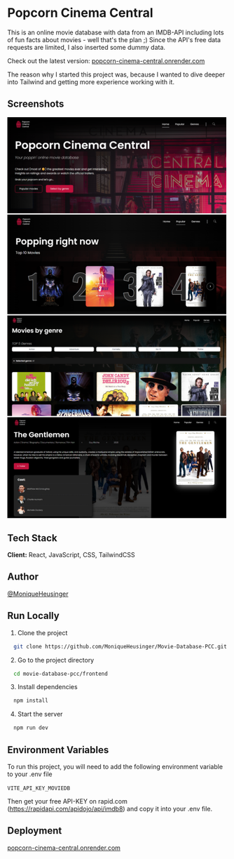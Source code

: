 
# Popcorn Cinema Central 

This is an online movie database with data from an IMDB-API including lots of fun facts about movies - well that's the plan ;)
Since the API's free data requests are limited, I also inserted some dummy data.

Check out the latest version:
[popcorn-cinema-central.onrender.com](https://popcorn-cinema-central.onrender.com/)

The reason why I started this project was, because I wanted to dive deeper into Tailwind and getting more experience working with it.


## Screenshots

<img src="./frontend/public/screenshot_movie_db2.png" width="500">
<img src="./frontend/public/screenshot_mdb_popular.png" width="500">
<img src="./frontend/public/screenshot_mdb_genres.png" width="500">
<img src="./frontend/public/screenshot_mdb_details.png" width="500">


## Tech Stack

**Client:** React, JavaScript, CSS, TailwindCSS


## Author

 [@MoniqueHeusinger](https://www.github.com/MoniqueHeusinger)


## Run Locally

1) Clone the project

```bash
  git clone https://github.com/MoniqueHeusinger/Movie-Database-PCC.git
```

2) Go to the project directory

```bash
  cd movie-database-pcc/frontend
```

3) Install dependencies

```bash
  npm install
```

4) Start the server

```bash
  npm run dev
```


## Environment Variables

To run this project, you will need to add the following environment variable to your .env file

`VITE_API_KEY_MOVIEDB`

Then get your free API-KEY on rapid.com (https://rapidapi.com/apidojo/api/imdb8) and copy it into your .env file.


## Deployment

[popcorn-cinema-central.onrender.com](https://popcorn-cinema-central.onrender.com/)


